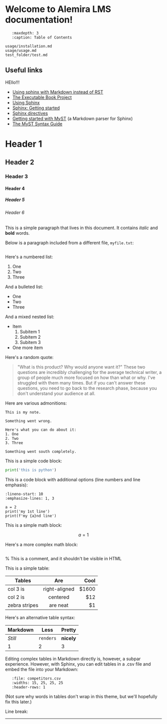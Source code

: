 # Welcome to Alemira LMS documentation!


```{toctree}
   :maxdepth: 3
   :caption: Table of Contents
   
usage/installation.md
usage/usage.md
test_folder/test.md
```

## Useful links
HEllo!!!
* [Using sphinx with Markdown instead of RST](https://stackoverflow.com/questions/2471804/using-sphinx-with-markdown-instead-of-rst)
* [The Executable Book Project](https://executablebooks.org/en/latest/)
* [Using Sphinx](https://www.sphinx-doc.org/en/master/usage/index.html)
* [Sphinx: Getting started](https://www.sphinx-doc.org/en/master/usage/quickstart.html)
* [Sphinx directives](https://www.sphinx-doc.org/en/master/usage/restructuredtext/directives.html)
* [Getting started with MyST](https://myst-parser.readthedocs.io/en/latest/using/intro.html) (a Markdown parser for Sphinx)
* [The MyST Syntax Guide](https://myst-parser.readthedocs.io/en/latest/using/syntax.html)


# Header 1

## Header 2

### Header 3

#### Header 4

##### Header 5

###### Header 6

This is a simple paragraph that lives in this document. It contains *italic* and **bold** words.

Below is a paragraph included from a different file, `myfile.txt`:

```{include} myfile.txt
```

Here's a numbered list:

1. One
1. Two
1. Three

And a bulleted list:

* One
* Two
* Three

And a mixed nested list:

* Item
    1. Subitem 1
    1. Subitem 2
    1. Subitem 3
* One more item


Here's a random quote:

> "What is this product? Why would anyone want it?" These two questions are incredibly challenging for the average technical writer, a group of people much more focused on how than what or why. I've struggled with them many times. But if you can't answer these questions, you need to go back to the research phase, because you don't understand your audience at all.

Here are various admonitions:

```{note}
This is my note.
```

```{warning}
Something went wrong.

Here's what you can do about it:
1. One
2. Two
3. Three
```

```{error}
Something went south completely.
```

This is a simple code block:

```python
print('this is python')
```

This is a code block with additional options (line numbers and line emphasis):

```{code-block} python
:lineno-start: 10
:emphasize-lines: 1, 3

a = 2
print('my 1st line')
print(f'my {a}nd line')
```

This is a simple math block:

$$
a=1
$$

Here's a more complex math block:

```{math} e^{i\pi} + 1 = 0
```


% This is a comment, and it shouldn't be visible in HTML

This is a simple table:

| Tables        | Are           | Cool  |
| ------------- |:-------------:| -----:|
| col 3 is      | right-aligned | $1600 |
| col 2 is      | centered      |   $12 |
| zebra stripes | are neat      |    $1 |

Here's an alternative table syntax:

Markdown | Less | Pretty
--- | --- | ---
*Still* | `renders` | **nicely**
1 | 2 | 3

Editing complex tables in Markdown directly is, however, a subpar experience. However, with Sphinx, you can edit tables in a .csv file and embed the file into your Markdown:

```{csv-table}
   :file: competitors.csv
   :widths: 15, 25, 25, 25
   :header-rows: 1
```

(Not sure why words in tables don't wrap in this theme, but we'll hopefully fix this later.)

Line break:

---
